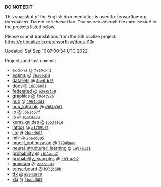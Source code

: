 __DO NOT EDIT__

This snapshot of the English documentation is used for tensorflow.org
translations. Do not edit these files. The source-of-truth files are located in
the projects listed below.

Please submit translations from the GitLocalize project: https://gitlocalize.com/tensorflow/docs-l10n

Updated: Sat Sep 10 07:00:34 UTC 2022

Projects and last commit:

- [addons](https://github.com/tensorflow/addons/tree/master/docs) @ <a href='https://github.com/tensorflow/addons/commit/7a98c5f2f940784b7480d736051be65040ed5fca'><code>7a98c5f2</code></a>
- [agents](https://github.com/tensorflow/agents/tree/master/docs) @ <a href='https://github.com/tensorflow/agents/commit/76a6ed5d5f3f67ec96b3e03306bd180745cc98fa'><code>76a6ed5d</code></a>
- [datasets](https://github.com/tensorflow/datasets/tree/master/docs) @ <a href='https://github.com/tensorflow/datasets/commit/4be61bf6eb2af69ea9b1a390f95bf098c8868bdd'><code>4be61bf6</code></a>
- [docs](https://github.com/tensorflow/docs/tree/master/site/en) @ <a href='https://github.com/tensorflow/docs/commit/108060d14ebcdbed2ac2cf4c7d4a260ece87b8b3'><code>108060d1</code></a>
- [federated](https://github.com/tensorflow/federated/tree/main/docs) @ <a href='https://github.com/tensorflow/federated/commit/e3ee5f58f76a13fe2ff97180302cda9a4788c9c0'><code>e3ee5f58</code></a>
- [graphics](https://github.com/tensorflow/graphics/tree/master/tensorflow_graphics/g3doc) @ <a href='https://github.com/tensorflow/graphics/commit/f0c4c9256c9b1a6a5337762d763e4910631c65c4'><code>f0c4c925</code></a>
- [hub](https://github.com/tensorflow/hub/tree/master/docs) @ <a href='https://github.com/tensorflow/hub/commit/4964b3d1e96b77170befe05dec527863036e7c23'><code>4964b3d1</code></a>
- [hub_tutorials](https://github.com/tensorflow/hub/tree/master/examples/colab) @ <a href='https://github.com/tensorflow/hub/commit/4964b3d1e96b77170befe05dec527863036e7c23'><code>4964b3d1</code></a>
- [io](https://github.com/tensorflow/io/tree/master/docs) @ <a href='https://github.com/tensorflow/io/commit/0661c67f8e7f9e33aca9179afbadee71dd48171c'><code>0661c67f</code></a>
- [js](https://github.com/tensorflow/tfjs-website/tree/master/docs) @ <a href='https://github.com/tensorflow/tfjs-website/commit/d0afdd9360bd2a7b707f694693311a28cbbeaaeb'><code>d0afdd93</code></a>
- [keras_guides](https://github.com/tensorflow/docs/tree/snapshot-keras/site/en/guide/keras) @ <a href='https://github.com/tensorflow/docs/commit/1553ae1e4a149be71703e2ee60173b3d1e0e8c00'><code>1553ae1e</code></a>
- [lattice](https://github.com/tensorflow/lattice/tree/master/docs) @ <a href='https://github.com/tensorflow/lattice/commit/a1759b3243131cafca37d46b1977362dec8abee3'><code>a1759b32</code></a>
- [lite](https://github.com/tensorflow/tensorflow/tree/master/tensorflow/lite/g3doc) @ <a href='https://github.com/tensorflow/tensorflow/commit/2bacd005c51d8915857647fca726378a075e4546'><code>2bacd005</code></a>
- [mlir](https://github.com/tensorflow/tensorflow/tree/master/tensorflow/compiler/mlir/g3doc) @ <a href='https://github.com/tensorflow/tensorflow/commit/2bacd005c51d8915857647fca726378a075e4546'><code>2bacd005</code></a>
- [model_optimization](https://github.com/tensorflow/model-optimization/tree/master/tensorflow_model_optimization/g3doc) @ <a href='https://github.com/tensorflow/model-optimization/commit/7790baaa8b175768d0a9981452e12375cdb92736'><code>7790baaa</code></a>
- [neural_structured_learning](https://github.com/tensorflow/neural-structured-learning/tree/master/g3doc) @ <a href='https://github.com/tensorflow/neural-structured-learning/commit/1e9761315153c88a9bfdebd7d081dac7fea3fedd'><code>1e976131</code></a>
- [probability](https://github.com/tensorflow/probability/tree/main/tensorflow_probability/g3doc) @ <a href='https://github.com/tensorflow/probability/commit/cb31acb2a2b2fb41a4013a9b2a2d03dbd8429fd1'><code>cb31acb2</code></a>
- [probability_examples](https://github.com/tensorflow/probability/tree/main/tensorflow_probability/examples/jupyter_notebooks) @ <a href='https://github.com/tensorflow/probability/commit/cb31acb2a2b2fb41a4013a9b2a2d03dbd8429fd1'><code>cb31acb2</code></a>
- [quantum](https://github.com/tensorflow/quantum/tree/master/docs) @ <a href='https://github.com/tensorflow/quantum/commit/22ead381acb6446d11b4be17e03d8a57fe59a429'><code>22ead381</code></a>
- [tensorboard](https://github.com/tensorflow/tensorboard/tree/master/docs) @ <a href='https://github.com/tensorflow/tensorboard/commit/b872b6bbae9005682839ebd08082fbe428a79ac6'><code>b872b6bb</code></a>
- [tfx](https://github.com/tensorflow/tfx/tree/master/docs) @ <a href='https://github.com/tensorflow/tfx/commit/e50418d08c8f830052423450879c1b1841564e21'><code>e50418d0</code></a>
- [xla](https://github.com/tensorflow/tensorflow/tree/master/tensorflow/compiler/xla/g3doc) @ <a href='https://github.com/tensorflow/tensorflow/commit/2bacd005c51d8915857647fca726378a075e4546'><code>2bacd005</code></a>

